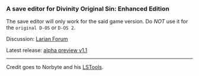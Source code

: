 ### A save editor for Divinity Original Sin: Enhanced Edition

The save editor will only work for the said game version. Do *NOT* use it for the `original D-OS` or `D-OS 2`.


Discussion: [Larian Forum](http://larian.com/forums/ubbthreads.php?ubb=showflat&Number=644516#Post644516)

Latest release: [alpha preview v1.1](https://github.com/tmxkn1/D-OS-Save-Editor/releases/tag/v1.1)

----
Credit goes to Norbyte and his [LSTools](https://github.com/Norbyte/lslib).
